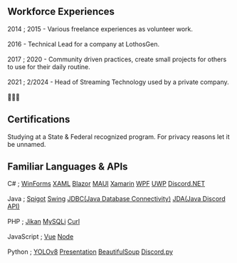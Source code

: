 ## Workforce Experiences
2014 ; 2015 - Various freelance experiences as volunteer work.<br /><br />
2016 - Technical Lead for a company at LothosGen. <br /><br />
2017 ; 2020 - Community driven practices, create small projects for others to use for their daily routine.<br /><br />
2021 ; 2/2024 - Head of Streaming Technology used by a private company.<br /><br />
👀👀👀

## Certifications
Studying at a State & Federal recognized program. For privacy reasons let it be unnamed. 

## Familiar Languages & APIs
C# ; [WinForms](https://learn.microsoft.com/en-us/dotnet/desktop/winforms/overview/?view=netdesktop-8.0) [XAML](https://learn.microsoft.com/en-us/visualstudio/xaml-tools/xaml-overview?view=vs-2022) [Blazor](https://learn.microsoft.com/en-us/aspnet/core/blazor/?view=aspnetcore-8.0) [MAUI](https://learn.microsoft.com/en-us/dotnet/maui/what-is-maui?view=net-maui-8.0) [Xamarin](https://dotnet.microsoft.com/en-us/apps/xamarin/xamarin-forms) [WPF](https://learn.microsoft.com/en-us/dotnet/desktop/wpf/getting-started/introduction-to-wpf-in-vs?view=netframeworkdesktop-4.8) [UWP](https://learn.microsoft.com/en-us/windows/uwp/get-started/universal-application-platform-guide) [Discord.NET](https://github.com/discord-net/Discord.Net)<br /><br />
Java ; [Spigot](https://hub.spigotmc.org/javadocs/bukkit/) [Swing](https://www.geeksforgeeks.org/introduction-to-java-swing/) [JDBC(Java Database Connectivity)](https://docs.oracle.com/javase/8/docs/technotes/guides/jdbc/) [JDA(Java Discord API)](https://github.com/discord-jda/JDA)<br /><br />
PHP ; [Jikan](https://docs.api.jikan.moe/) [MySQLi](https://www.php.net/manual/en/book.mysqli.php) [Curl](https://www.php.net/manual/en/book.curl.php)<br /><br />
JavaScript ; [Vue](https://vuejs.org/) [Node](https://nodejs.org/en)<br /><br />
Python ; [YOLOv8](https://github.com/ultralytics/ultralytics) [Presentation](https://python-pptx.readthedocs.io/en/latest/user/presentations.html) [BeautifulSoup](https://beautiful-soup-4.readthedocs.io/en/latest/) [Discord.py](https://discordpy.readthedocs.io/en/stable/)<br /><br />

